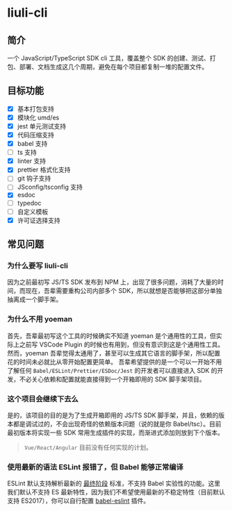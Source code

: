 # liuli-cli

## 简介

一个 JavaScript/TypeScript SDK cli 工具，覆盖整个 SDK 的创建、测试、打包、部署、文档生成这几个周期，避免在每个项目都复制一堆的配置文件。

## 目标功能

- [x] 基本打包支持
- [x] 模块化 umd/es
- [x] jest 单元测试支持
- [x] 代码压缩支持
- [x] babel 支持
- [ ] ts 支持
- [x] linter 支持
- [x] prettier 格式化支持
- [ ] git 钩子支持
- [ ] JSconfig/tsconfig 支持
- [x] esdoc
- [ ] typedoc
- [ ] 自定义模板
- [x] 许可证选择支持

## 常见问题

### 为什么要写 liuli-cli

因为之前最初写 JS/TS SDK 发布到 NPM 上，出现了很多问题，消耗了大量的时间，而现在，吾辈需要重构公司内部多个 SDK，所以就想是否能够把这部分单独抽离成一个脚手架。

### 为什么不用 yoeman

首先，吾辈最初写这个工具的时候确实不知道 yoeman 是个通用性的工具，但实际上之前写 VSCode Plugin 的时候也有用到，但没有意识到这是个通用性工具。然而，yoeman 吾辈觉得太通用了，甚至可以生成其它语言的脚手架，所以配置花的时间未必就比从零开始配置更简单。
吾辈希望提供的是一个可以一开始不用了解任何 `Babel/ESLint/Prettier/ESDoc/Jest` 的开发者可以直接进入 SDK 的开发，不必关心依赖和配置就能直接得到一个开箱即用的 SDK 脚手架项目。

### 这个项目会继续下去么

是的，该项目的目的是为了生成开箱即用的 JS/TS SDK 脚手架，并且，依赖的版本都是调试过的，不会出现奇怪的依赖版本问题（说的就是你 Babel/tsc）。目前最初版本将实现一些 SDK 常用生成插件的实现，而渐进式添加则放到下个版本。

> `Vue/React/Angular` 目前没有任何实现的计划。

### 使用最新的语法 ESLint 报错了，但 Babel 能够正常编译

ESLint 默认支持解析最新的 [最终阶段](https://github.com/eslint/eslint/blob/a675c89573836adaf108a932696b061946abf1e6/README.md#what-about-experimental-features) 标准，不支持 Babel 实验性的功能。这里我们默认不支持 ES 最新特性，因为我们不希望使用最新的不稳定特性（目前默认支持 ES2017），你可以自行配置 [babel-eslint](https://github.com/babel/babel-eslint) 插件。
